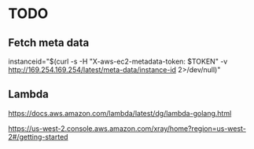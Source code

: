 # TODO

## Fetch meta data
instanceid="$(curl -s -H \"X-aws-ec2-metadata-token: $TOKEN\" -v http://169.254.169.254/latest/meta-data/instance-id 2>/dev/null)"

## Lambda
https://docs.aws.amazon.com/lambda/latest/dg/lambda-golang.html

https://us-west-2.console.aws.amazon.com/xray/home?region=us-west-2#/getting-started
